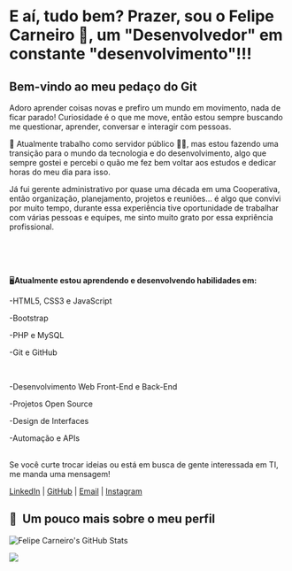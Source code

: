 # E aí, tudo bem? Prazer, sou o Felipe Carneiro 🐑, um "Desenvolvedor" em constante "desenvolvimento"!!!

## Bem-vindo ao meu pedaço do Git

<p>Adoro aprender coisas novas e prefiro um mundo em movimento, nada de ficar parado!
Curiosidade é o que me move, então estou sempre buscando me questionar, aprender, conversar e interagir com pessoas.</p>

<p>💼 Atualmente trabalho como servidor público 👮‍♂️, mas estou fazendo uma transição para o mundo da tecnologia e do desenvolvimento, algo que sempre gostei e percebi o quão me fez bem voltar aos estudos e dedicar horas do meu dia para isso.</p>

<p>Já fui gerente administrativo por quase uma década em uma Cooperativa, então organização, planejamento, projetos e reuniões... é algo que convivi por muito tempo, durante essa experiência tive oportunidade de trabalhar com várias pessoas e equipes, me sinto muito grato por essa expriência profissional.</p>
<br />
<br />
<br />
<p>🖥️<strong>Atualmente estou aprendendo e desenvolvendo habilidades em:</strong></p>
<p>-HTML5, CSS3 e JavaScript</p>
<p>-Bootstrap</p>
<p>-PHP e MySQL</p>
<p>-Git e GitHub</p>
<br />
<p>-Desenvolvimento Web Front-End e Back-End</p>
<p>-Projetos Open Source</p>
<p>-Design de Interfaces</p>
<p>-Automação e APIs</p>
<br />
Se você curte trocar ideias ou está em busca de gente interessada em TI, me manda uma mensagem!


[LinkedIn](https://linkedin.com/in/felipe-carneiro-5b6108302/) | [GitHub](https://github.com/Felipe-Carneiro89) | [Email](mailto:felipesgc@yahoo.com.br) | [Instagram](https://www.instagram.com/felipesgcarneiro/profilecard/?igsh=MW83OGVnMW1rY3gybw==)

<h2>🚀 &nbsp;Um pouco mais sobre o meu perfil</h2>

![Felipe Carneiro's GitHub Stats](https://github-readme-stats.vercel.app/api?username=Felipe-Carneiro89&show_icons=true&theme=dracula)

<a href="[https://instagram.com/dicasparadevs](https://www.instagram.com/felipesgcarneiro/profilecard/?igsh=MW83OGVnMW1rY3gybw==)"><img src="https://img.shields.io/badge/-@dicasparadevs_-E4405F?style=flat-square&logo=Instagram&logoColor=white"/></a>








